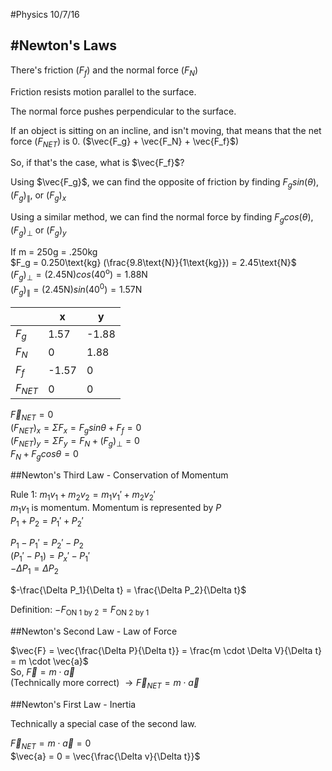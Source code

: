 #Physics 10/7/16

#Newton's Laws
--------------

There's friction ($F_f$) and the normal force ($F_N$)

Friction resists motion parallel to the surface.

The normal force pushes perpendicular to the surface.

If an object is sitting on an incline, and isn't moving, that means that the net force ($F_{NET}$) is 0. ($\vec{F_g} + \vec{F_N} + \vec{F_f}$)

So, if that's the case, what is $\vec{F_f}$?

Using $\vec{F_g}$, we can find the opposite of friction by finding $F_g sin(\theta)$, $(F_g)_\parallel$, or $(F_g)_x$

Using a similar method, we can find the normal force by finding $F_g cos(\theta)$, $(F_g)_\bot$ or $(F_g)_y$

If m = 250g = .250kg  
$F_g = 0.250\text{kg} (\frac{9.8\text{N}}{1\text{kg}}) = 2.45\text{N}$  
$(F_g)_\bot = (2.45\text{N}) cos(40^\text{o})  = 1.88\text{N}$  
$(F_g)_\parallel = (2.45\text{N}) sin(40^\text{0}) = 1.57\text{N}$

|           |   x   |   y   |
|-----------|-------|-------|
|   $F_g$   |  1.57 | -1.88 |
|   $F_N$   |   0   |  1.88 |
|   $F_f$   | -1.57 |   0   |
| $F_{NET}$ |   0   |   0   |

$\vec{F}_{NET} = 0$  
$(F_{NET})_x = \Sigma F_x = F_g sin\theta + F_f = 0$  
$(F_{NET})_y = \Sigma F_y = F_N + (F_g)_\bot = 0$  
$F_N + F_g cos\theta = 0$


##Newton's Third Law - Conservation of Momentum

Rule 1: $m_1 v_1 + m_2 v_2 = m_1 v_1\prime + m_2 v_2\prime$  
$m_1 v_1$ is momentum. Momentum is represented by $P$  
$P_1 + P_2 = P_1 \prime + P_2 \prime$

$P_1 - P_1\prime = P_2\prime - P_2$  
$(P_1\prime - P_1) = P_x\prime - P_1\prime$  
$- \Delta P_1 = \Delta P_2$

$-\frac{\Delta P_1}{\Delta t} = \frac{\Delta P_2}{\Delta t}$

Definition: $-F_{\text{ON 1 by 2}} = F_{\text{ON 2 by 1}}$


##Newton's Second Law - Law of Force

$\vec{F} = \vec{\frac{\Delta P}{\Delta t}} = \frac{m \cdot \Delta V}{\Delta t} = m \cdot \vec{a}$  
So, $\vec{F} = m \cdot \vec{a}$  
(Technically more correct) $\rightarrow \vec{F}_{NET} = m \cdot \vec{a}$


##Newton's First Law - Inertia

Technically a special case of the second law.

$\vec{F}_{NET} = m \cdot \vec{a} = 0$  
$\vec{a} = 0 = \vec{\frac{\Delta v}{\Delta t}}$